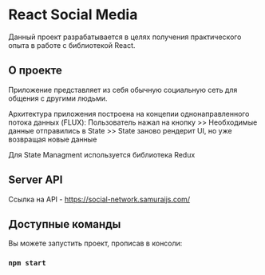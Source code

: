 # React Social Media

Данный проект разрабатывается в целях получения практического опыта в работе с библиотекой React.

## О проекте

Приложение представляет из себя обычную социальную сеть для общения с другими людьми.

Архитектура приложения построена на концепии однонаправленного потока данных (FLUX):
Пользователь нажал на кнопку >> Необходимые данные отправились в State >> State заново рендерит UI, но уже возвращая новые данные

Для State Managment используется библиотека Redux

## Server API

Ссылка на API - https://social-network.samuraijs.com/

## Доступные команды

Вы можете запустить проект, прописав в консоли:

### `npm start`
